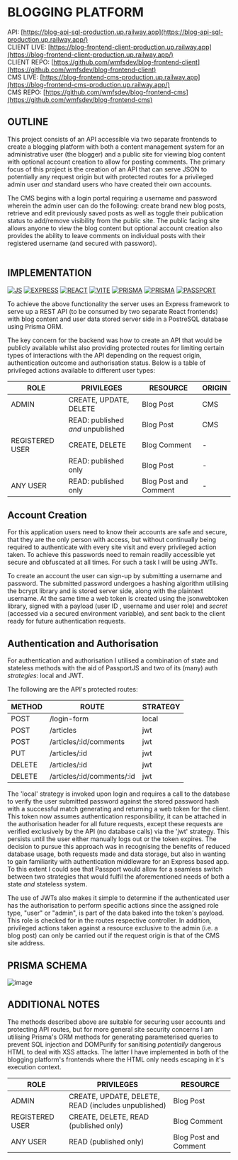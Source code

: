 # BLOGGING PLATFORM

API: [https://blog-api-sql-production.up.railway.app](https://blog-api-sql-production.up.railway.app/)<br>
CLIENT LIVE: [https://blog-frontend-client-production.up.railway.app](https://blog-frontend-client-production.up.railway.app/)<br>
CLIENT REPO: [https://github.com/wmfsdev/blog-frontend-client](https://github.com/wmfsdev/blog-frontend-client)<br>
CMS LIVE: [https://blog-frontend-cms-production.up.railway.app](https://blog-frontend-cms-production.up.railway.app/)<br>
CMS REPO: [https://github.com/wmfsdev/blog-frontend-cms](https://github.com/wmfsdev/blog-frontend-cms)

## OUTLINE

This project consists of an API accessible via two separate frontends to create a blogging platform with both a content management system for an administrative user (the blogger) and a public site for viewing blog content with optional account creation to allow for posting comments. The primary focus of this project is the creation of an API that can serve JSON to potentially any request origin but with protected routes for a privileged admin user *and* standard users who have created their own accounts.

The CMS begins with a login portal requiring a username and password wherein the admin user can do the following: create brand new blog posts, retrieve and edit previously saved posts as well as toggle their publication status to add/remove visibility from the public site. The public facing site allows anyone to view the blog content but optional account creation also provides the ability to leave comments on individual posts with their registered username (and secured with password).<br><br>

## IMPLEMENTATION

[![JS](https://img.shields.io/badge/-JAVASCRIPT-000?style=for-the-badge&logo=javascript&logoColor=F0DB4F)](#) [![EXPRESS](https://img.shields.io/badge/-express-000?style=for-the-badge&logo=express)](#) [![REACT](https://img.shields.io/badge/react-black?style=for-the-badge&logo=react&)](#) [![VITE](https://img.shields.io/badge/vite-black?style=for-the-badge&logo=vite&)](#) [![PRISMA](https://img.shields.io/badge/postgres-black?style=for-the-badge&logo=postgresql&)](#) [![PRISMA](https://img.shields.io/badge/prisma-black?style=for-the-badge&logo=prisma&)](#) [![PASSPORT](https://img.shields.io/badge/passport-black?style=for-the-badge&logo=passport&)](#) 

To achieve the above functionality the server uses an Express framework to serve up a REST API (to be consumed by two separate React frontends) with blog content and user data stored server side in a PostreSQL database using Prisma ORM.

The key concern for the backend was how to create an API that would be publicly available whilst also providing protected routes for limiting certain types of interactions with the API depending on the request origin, authentication outcome and authorisation status. Below is a table of privileged actions available to different user types:

| ROLE            | PRIVILEGES                        | RESOURCE              | ORIGIN |
| --------------- | --------------------------------- | --------------------- | ------ |
| ADMIN           | CREATE, UPDATE, DELETE            | Blog Post             | CMS    |
|                 | READ: published *and* unpublished | Blog Post             | CMS    |
| REGISTERED USER | CREATE, DELETE                    | Blog Comment          | -      |
|                 | READ: published	only              | Blog Post             | -      |
| ANY USER        | READ: published only              | Blog Post and Comment | -      |

## Account Creation

For this application users need to know their accounts are safe and secure, that they are the only person with access, but without continually being required to authenticate with every site visit and every privileged action taken. To achieve this passwords need to remain readily accessible yet secure and obfuscated at all times. For such a task I will be using JWTs.

To create an account the user can sign-up by submitting a username and password. The submitted password undergoes a hashing algorithm utilising the bcrypt library and is stored server side, along with the plaintext username. At the same time a web token is created using the jsonwebtoken library, signed with a payload (user ID , username and user role) and *secret* (accessed via a secured environment variable), and sent back to the client ready for future authentication requests.

## Authentication and Authorisation

For authentication and authorisation I utilised a combination of state and stateless methods with the aid of PassportJS and two of its (many) auth *strategies*: local and JWT. 

The following are the API's protected routes:

| METHOD | ROUTE                      | STRATEGY |
| ------ | -------------------------- | -------- |
| POST   | /login-form                | local    |
| POST   | /articles                  | jwt      |
| POST   | /articles/:id/comments     | jwt      |
| PUT    | /articles/:id              | jwt      |
| DELETE | /articles/:id              | jwt      |
| DELETE | /articles/:id/comments/:id | jwt      |

The 'local' strategy is invoked upon login and requires a call to the database to verify the user submitted password against the stored password hash with a successful match generating and returning a web token for the client. This token now assumes authentication responsibility, it can be attached in the authorisation header for all future requests, except these requests are verified exclusively by the API (no database calls) via the 'jwt' strategy. This persists until the user either manually logs out or the token expires. The decision to pursue this approach was in recognising the benefits of reduced database usage, both requests made and data storage, but also in wanting to gain familiarity with authentication middleware for an Express based app. To this extent I could see that Passport would allow for a seamless switch between two strategies that would fulfil the aforementioned needs of both a state *and* stateless system.

The use of JWTs also makes it simple to determine if the authenticated user has the authorisation to perform specific actions since the assigned role type, "user" or "admin", is part of the data baked into the token's payload. This role is checked for in the routes respective controller. In addition, privileged actions taken against a resource exclusive to the admin (i.e. a blog post) can only be carried out if the request origin is that of the CMS site address.

## PRISMA SCHEMA

![image](https://github.com/user-attachments/assets/9c397373-c529-4293-8af3-0acb765e4d0e)

## ADDITIONAL NOTES

The methods described above are suitable for securing user accounts and protecting API routes, but for more general site security concerns I am utilising Prisma's ORM methods for generating parameterised queries to prevent SQL injection and DOMPurify for sanitising *potentially* dangerous HTML to deal with XSS attacks. The latter I have implemented in both of the blogging platform's frontends where the HTML only needs escaping in it's execution context.


| ROLE            | PRIVILEGES                                          | RESOURCE              |
| --------------- | --------------------------------------------------- | --------------------- |
| ADMIN           | CREATE, UPDATE, DELETE, READ (includes unpublished) | Blog Post             |
| REGISTERED USER | CREATE, DELETE, READ (published only)               | Blog Comment          |
| ANY USER        | READ (published only)                               | Blog Post and Comment |
